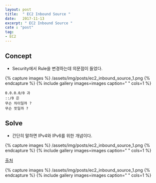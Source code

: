 ```yaml
---
layout: post
title:  " EC2 Inbound Source "
date:   2017-11-13
excerpt: " EC2 Inbound Source "
cate : "post"
tag:
- EC2
---
```


## Concept

* Security에서 Rule을 변경하는데 의문점이 들었다.

{% capture images %}
	/assets/img/posts/ec2_inbound_source_1.png
{% endcapture %}
{% include gallery images=images caption=" " cols=1 %}


```
0.0.0.0/0 과
::/0 은
무슨 차이일까 ?
무슨 뜻일까 ?
```

## Solve

* 간단히 말하면 IPv4와 IPv6를 위한 개념이다.

{% capture images %}
	/assets/img/posts/ec2_inbound_source_1.png
{% endcapture %}
{% include gallery images=images caption=" " cols=1 %}

[출처](http://docs.aws.amazon.com/ko_kr/AmazonVPC/latest/UserGuide/VPC_Route_Tables.html)

{% capture images %}
	/assets/img/posts/ec2_inbound_source_1.png
{% endcapture %}
{% include gallery images=images caption=" " cols=1 %}

